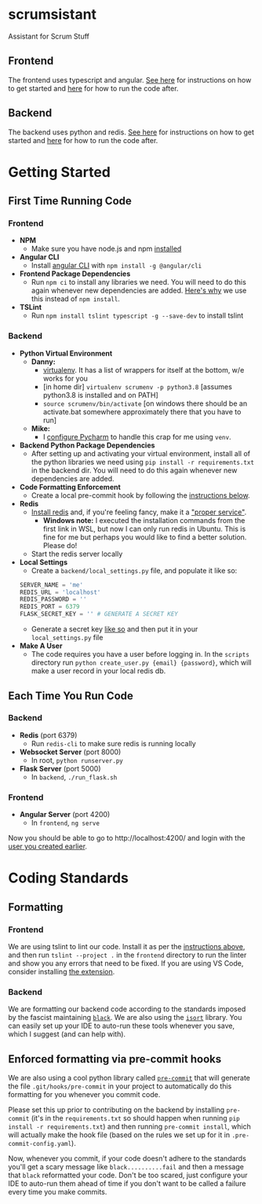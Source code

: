 # scrumsistant
Assistant for Scrum Stuff

## Frontend

The frontend uses typescript and angular. [See here](#frontend-1) for instructions on how to get started and [here](#frontend-2) for how to run the code after.

## Backend

The backend uses python and redis. [See here](#backend-1) for instructions on how to get started and [here](#backend-2) for how to run the code after.

# Getting Started

## First Time Running Code

### Frontend
* **NPM**
    * Make sure you have node.js and npm [installed](https://www.npmjs.com/get-npm)
* **Angular CLI**
    * Install [angular CLI](https://cli.angular.io) with `npm install -g @angular/cli`
* **Frontend Package Dependencies**
    * Run `npm ci` to install any libraries we need. You will need to do this again whenever new dependencies are added. [Here's why](https://stackoverflow.com/a/53325242) we use this instead of `npm install`.
* **TSLint**
    * Run `npm install tslint typescript -g --save-dev` to install tslint
### Backend
* **Python Virtual Environment**
    * **Danny:** 
        * [virtualenv](https://virtualenv.pypa.io/en/latest/).  It has a list of wrappers for itself at the bottom, w/e works for you
        * [in home dir] `virtualenv scrumenv -p python3.8` [assumes python3.8 is installed and on PATH]
        * `source scrumenv/bin/activate` [on windows there should be an activate.bat somewhere approximately there that you have to run]
    * **Mike:** 
        * I [configure Pycharm](https://www.jetbrains.com/help/pycharm/creating-virtual-environment.html#) to handle this crap for me using `venv`.
* **Backend Python Package Dependencies**
    * After setting up and activating your virtual environment, install all of the python libraries we need using `pip install -r requirements.txt` in the backend dir. You will need to do this again whenever new dependencies are added.
* **Code Formatting Enforcement**
    * Create a local pre-commit hook by following the [instructions below](#Enforced-formatting-via-pre-commit-hooks).
* **Redis**
    * [Install redis](https://redis.io/topics/quickstart) and, if you're feeling fancy, make it a ["proper service"](https://gist.github.com/hackedunit/a53f0b5376b3772d278078f686b04d38).
        * **Windows note:** I executed the installation commands from the first link in WSL, but now I can only run redis in Ubuntu. This is fine for me but perhaps you would like to find a better solution. Please do! 
    * Start the redis server locally
* **Local Settings**
    * Create a `backend/local_settings.py` file, and populate it like so:
    ```python
    SERVER_NAME = 'me'
    REDIS_URL = 'localhost'
    REDIS_PASSWORD = ''
    REDIS_PORT = 6379
    FLASK_SECRET_KEY = '' # GENERATE A SECRET KEY
    ```
    * Generate a secret key [like so](https://stackoverflow.com/questions/34902378/where-do-i-get-a-secret-key-for-flask/34903502#34903502) and then put it in your `local_settings.py` file
* **Make A User**
    * The code requires you have a user before logging in. In the `scripts` directory run `python create_user.py {email} {password}`, which will make a user record in your local redis db.

## Each Time You Run Code

### Backend
* **Redis** (port 6379)
    * Run `redis-cli` to make sure redis is running locally
* **Websocket Server** (port 8000)
    * In root, `python runserver.py`
* **Flask Server** (port 5000)
    * In `backend`, `./run_flask.sh`
### Frontend
* **Angular Server** (port 4200)
    * In `frontend`, `ng serve`

Now you should be able to go to http://localhost:4200/ and login with the [user you created earlier](#make-a-user). 

# Coding Standards

## Formatting

### Frontend
We are using tslint to lint our code. Install it as per the [instructions above](#frontend-1), and then run `tslint --project .` in the `frontend` directory to run the linter and show you any errors that need to be fixed. If you are using VS Code, consider installing [the extension](https://marketplace.visualstudio.com/items?itemName=ms-vscode.vscode-typescript-tslint-plugin).

### Backend
We are formatting our backend code according to the standards imposed by the fascist maintaining [`black`](https://github.com/psf/black). We are also using the [`isort`](https://github.com/timothycrosley/isort) library. You can easily set up your IDE to auto-run these tools whenever you save, which I suggest (and can help with).

## Enforced formatting via pre-commit hooks
We are also using a cool python library called [`pre-commit`](https://github.com/timothycrosley/isort) that will generate the file `.git/hooks/pre-commit` in your project to automatically do this formatting for you whenever you commit code. 

Please set this up prior to contributing on the backend by installing `pre-commit` (it's in the `requirements.txt` so should happen when running `pip install -r requirements.txt`) and then running `pre-commit install`, which will actually make the hook file (based on the rules we set up for it in `.pre-commit-config.yaml`). 

Now, whenever you commit, if your code doesn't adhere to the standards you'll get a scary message like `black..........fail` and then a message that `black` reformatted your code. Don't be too scared, just configure your IDE to auto-run them ahead of time if you don't want to be called a failure every time you make commits.